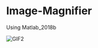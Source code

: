 # Image-Magnifier
Using Matlab_2018b

![GIF2](https://user-images.githubusercontent.com/12807657/55570811-c8c95900-5736-11e9-8d05-f959d7718ebd.gif)
